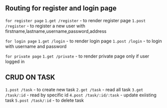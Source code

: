 ## Routing for register and login page

`for register page`
`1.get /register` - to render register page
`1.post /register` - to register a new user with firstname,lastname,username,password,address

`for login page`
`1.get /login` - to render login page
`1.post /login` - to login with username and password

`for private page`
`1.get /private` - to render private page only if user logged in

## CRUD ON TASK

`1.post /task` - to create new task
`2.get /task` - read all task
`3.get /task/:id` - read by specific id
`4.post /task/:id/:task` - update exiisting task
`5.post /task/:id` - to delete task
